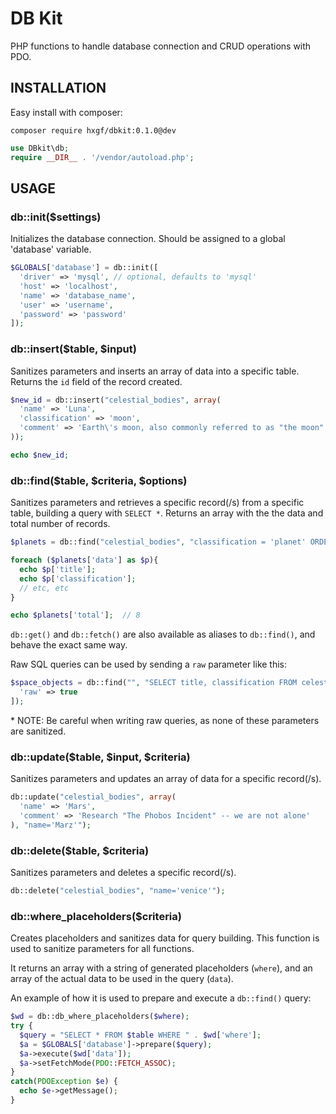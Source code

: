 # DB Kit

PHP functions to handle database connection and CRUD operations with PDO.


## INSTALLATION
Easy install with composer:
```
composer require hxgf/dbkit:0.1.0@dev
```
```php
use DBkit\db;
require __DIR__ . '/vendor/autoload.php';
```

## USAGE
### db::init($settings)
Initializes the database connection. Should be assigned to a global 'database' variable.
```php
$GLOBALS['database'] = db::init([
  'driver' => 'mysql', // optional, defaults to 'mysql'
  'host' => 'localhost',
  'name' => 'database_name',
  'user' => 'username',
  'password' => 'password'
]);
```

### db::insert($table, $input)
Sanitizes parameters and inserts an array of data into a specific table. Returns the `id` field of the record created.
```php
$new_id = db::insert("celestial_bodies", array(
  'name' => 'Luna',
  'classification' => 'moon',
  'comment' => 'Earth\'s moon, also commonly referred to as "the moon"'
));

echo $new_id;
```

### db::find($table, $criteria, $options)
Sanitizes parameters and retrieves a specific record(/s) from a specific table, building a query with `SELECT *`. Returns an array with the the data and total number of records.
```php
$planets = db::find("celestial_bodies", "classification = 'planet' ORDER BY title ASC LIMIT 8");

foreach ($planets['data'] as $p){
  echo $p['title'];
  echo $p['classification'];
  // etc, etc
}

echo $planets['total'];  // 8
```
`db::get()` and `db::fetch()` are also available as aliases to `db::find()`, and behave the exact same way.

Raw SQL queries can be used by sending a `raw` parameter like this:
```php
$space_objects = db::find("", "SELECT title, classification FROM celestial_bodies WHERE id IS NOT NULL", [
  'raw' => true
]);
```
\* NOTE: Be careful when writing raw queries, as none of these parameters are sanitized.


### db::update($table, $input, $criteria)
Sanitizes parameters and updates an array of data for a specific record(/s).
```php
db::update("celestial_bodies", array(
  'name' => 'Mars',
  'comment' => 'Research "The Phobos Incident" -- we are not alone'
), "name='Marz'");
```

### db::delete($table, $criteria)
Sanitizes parameters and deletes a specific record(/s).
```php
db::delete("celestial_bodies", "name='venice'");
```

### db::where_placeholders($criteria)
Creates placeholders and sanitizes data for query building. This function is used to sanitize parameters for all functions.

It returns an array with a string of generated placeholders (`where`), and an array of the actual data to be used in the query (`data`).

An example of how it is used to prepare and execute a `db::find()` query:
```php
$wd = db::db_where_placeholders($where);
try {
  $query = "SELECT * FROM $table WHERE " . $wd['where'];
  $a = $GLOBALS['database']->prepare($query);
  $a->execute($wd['data']);
  $a->setFetchMode(PDO::FETCH_ASSOC);
}
catch(PDOException $e) {
  echo $e->getMessage();
}
```

